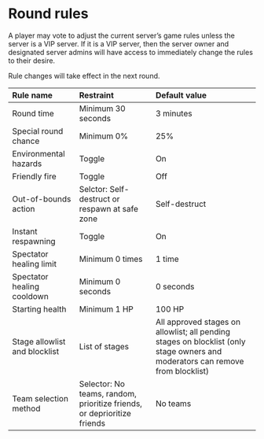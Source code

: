 # Round rules
A player may vote to adjust the current server’s game rules unless the server is a VIP server. If it is a VIP server, then the server owner and designated server admins will have access to immediately change the rules to their desire.

Rule changes will take effect in the next round.

<table>
  <thead>
    <tr>
      <th align="left">Rule name</th>
      <th align="left">Restraint</th>
      <th align="left">Default value</th>
    </tr>
  </thead>
  <tbody>
    <tr>
      <td>Round time</td>
      <td>Minimum 30 seconds</td>
      <td>3 minutes</td>
    </tr>
    <tr>
      <td>Special round chance</td>
      <td>Minimum 0%</td>
      <td>25%</td>
    </tr>
    <tr>
      <td>Environmental hazards</td>
      <td>Toggle</td>
      <td>On</td>
    </tr>
    <tr>
      <td>Friendly fire</td>
      <td>Toggle</td>
      <td>Off</td>
    </tr>
    <tr>
      <td>Out-of-bounds action</td>
      <td>Selctor: Self-destruct or respawn at safe zone</td>
      <td>Self-destruct</td>
    </tr>
    <tr>
      <td>Instant respawning</td>
      <td>Toggle</td>
      <td>On</td>
    </tr>
    <tr>
      <td>Spectator healing limit</td>
      <td>Minimum 0 times</td>
      <td>1 time</td>
    </tr>
    <tr>
      <td>Spectator healing cooldown</td>
      <td>Minimum 0 seconds</td>
      <td>0 seconds</td>
    </tr>
    <tr>
      <td>Starting health</td>
      <td>Minimum 1 HP</td>
      <td>100 HP</td>
    </tr>
    <tr>
      <td>Stage allowlist and blocklist</td>
      <td>List of stages</td>
      <td>All approved stages on allowlist; all pending stages on blocklist (only stage owners and moderators can remove from blocklist)</td>
    </tr>
    <tr>
      <td>Team selection method</td>
      <td>Selector: No teams, random, prioritize friends, or deprioritize friends</td>
      <td>No teams</td>
    </tr>
  </tbody>
</table>
